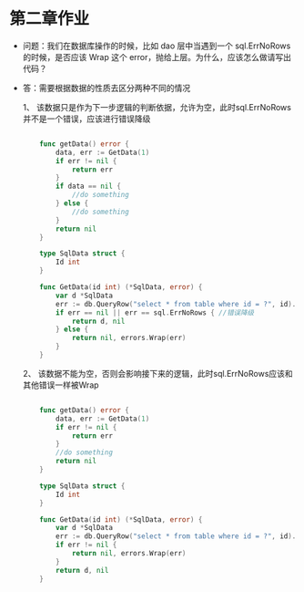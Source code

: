 
# 第二章作业
* 问题：我们在数据库操作的时候，比如 dao 层中当遇到一个 sql.ErrNoRows 的时候，是否应该 Wrap 这个 error，抛给上层。为什么，应该怎么做请写出代码？
* 答：需要根据数据的性质去区分两种不同的情况

    1、 该数据只是作为下一步逻辑的判断依据，允许为空，此时sql.ErrNoRows并不是一个错误，应该进行错误降级
    ```go

        func getData() error {
            data, err := GetData(1)
            if err != nil {
                return err
            }
            if data == nil {
                //do something
            } else {
                //do something
            }
            return nil
        }

        type SqlData struct {
            Id int
        }

        func GetData(id int) (*SqlData, error) {
            var d *SqlData
            err := db.QueryRow("select * from table where id = ?", id).Scan(d)
            if err == nil || err == sql.ErrNoRows { //错误降级
                return d, nil
            } else {
                return nil, errors.Wrap(err)
            }
        }

    ```
    2、 该数据不能为空，否则会影响接下来的逻辑，此时sql.ErrNoRows应该和其他错误一样被Wrap
    ```go

        func getData() error {
            data, err := GetData(1)
            if err != nil {
                return err
            }
            //do something
            return nil
        }

        type SqlData struct {
            Id int
        }

        func GetData(id int) (*SqlData, error) {
            var d *SqlData
            err := db.QueryRow("select * from table where id = ?", id).Scan(d)
            if err != nil {
                return nil, errors.Wrap(err)
            }
            return d, nil
        }

    ```
    
